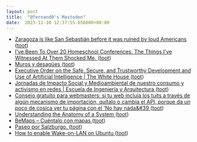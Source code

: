 ```yaml
---
layout: post
title:  "@fernand0's Mastodon"
date:  2023-11-10 12:37:55.656000+00:00
---
```

*  [Zaragoza is like San Sebastián before it was ruined by loud Americans ](https://www.telegraph.co.uk/travel/destinations/europe/spain/zaragoza-city-spain-like-san-sebastian-but-quieter) ([toot](https://mastodon.social/@fernand0/111386288170952808))
*  [I've Been To Over 20 Homeschool Conferences. The Things I've Witnessed At Them Shocked Me. ](https://www.huffpost.com/entry/homeschool-conference-curriculum-girl-empowerment_n_652445c9e4b0102e6962fd3) ([toot](https://mastodon.social/@fernand0/111386104829397656))
*  [Muros y desagües ](https://www.flickr.com/photos/fernand0/53304783044) ([toot](https://mastodon.social/@fernand0/111385982746537154))
*  [Executive Order on the Safe, Secure, and Trustworthy Development and Use of Artificial Intelligence \| The White House ](https://www.whitehouse.gov/briefing-room/presidential-actions/2023/10/30/executive-order-on-the-safe-secure-and-trustworthy-development-and-use-of-artificial-intelligence) ([toot](https://mastodon.social/@fernand0/111385865692723817))
*  [Jornadas de Impacto Social y Medioambiental de nuestro consumo y activismo en redes \|  Escuela de Ingeniería y Arquitectura   ](https://eina.unizar.es/noticia/jornadas-de-impacto-social-y-medioambiental-de-nuestro-consumo-y-activismo-en-redes) ([toot](https://mastodon.social/@fernand0/111385452857521209))
*  [Consejo gratuito para webmasters: si tu web incluía los tuits a través de algún mecanismo de importación, quítalo o cambia el API, porque da un poco de cosica ver tu página con el &#39;No hay nada&#39 ](https://mastodon.social/@fernand0/111385375435948966) ([toot](https://mastodon.social/@fernand0/111385375435948966))
*  [Understanding the Anatomy of a System  ](https://except.eco/knowledge/understanding-the-anatomy-of-a-system) ([toot](https://mastodon.social/@fernand0/111385276622929337))
*  [BeMaps – Cuéntalo con mapas ](https://bemaps.es) ([toot](https://mastodon.social/@fernand0/111383858824958709))
*  [Paseo por Salzburgo. ](https://avecesunafoto.wordpress.com/2023/11/09/paseo-por-salzburgo) ([toot](https://mastodon.social/@fernand0/111382262953541733))
*  [How to enable Wake-on-LAN on Ubuntu  ](https://pimylifeup.com/ubuntu-enable-wake-on-lan/) ([toot](https://mastodon.social/@fernand0/111382227059041976))
